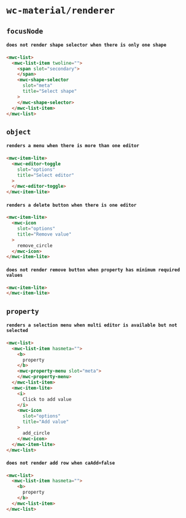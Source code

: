 # `wc-material/renderer`

## `focusNode`

####   `does not render shape selector when there is only one shape`

```html
<mwc-list>
  <mwc-list-item twoline="">
    <span slot="secondary">
    </span>
    <mwc-shape-selector
      slot="meta"
      title="Select shape"
    >
    </mwc-shape-selector>
  </mwc-list-item>
</mwc-list>
```

## `object`

####   `renders a menu when there is more than one editor`

```html
<mwc-item-lite>
  <mwc-editor-toggle
    slot="options"
    title="Select editor"
  >
  </mwc-editor-toggle>
</mwc-item-lite>
```

####   `renders a delete button when there is one editor`

```html
<mwc-item-lite>
  <mwc-icon
    slot="options"
    title="Remove value"
  >
    remove_circle
  </mwc-icon>
</mwc-item-lite>
```

####   `does not render remove button when property has minimum required values`

```html
<mwc-item-lite>
</mwc-item-lite>
```

## `property`

####   `renders a selection menu when multi editor is available but not selected`

```html
<mwc-list>
  <mwc-list-item hasmeta="">
    <b>
      property
    </b>
    <mwc-property-menu slot="meta">
    </mwc-property-menu>
  </mwc-list-item>
  <mwc-item-lite>
    <i>
      Click to add value
    </i>
    <mwc-icon
      slot="options"
      title="Add value"
    >
      add_circle
    </mwc-icon>
  </mwc-item-lite>
</mwc-list>
```

####   `does not render add row when caAdd=false`

```html
<mwc-list>
  <mwc-list-item hasmeta="">
    <b>
      property
    </b>
  </mwc-list-item>
</mwc-list>

```

